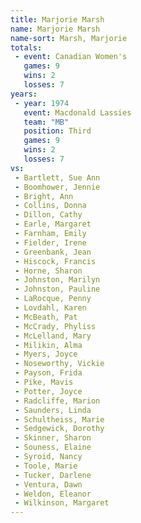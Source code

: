 ```yaml
---
title: Marjorie Marsh
name: Marjorie Marsh
name-sort: Marsh, Marjorie
totals:
 - event: Canadian Women's
   games: 9
   wins: 2
   losses: 7
years:
 - year: 1974
   event: Macdonald Lassies
   team: "MB"
   position: Third
   games: 9
   wins: 2
   losses: 7
vs:
 - Bartlett, Sue Ann
 - Boomhower, Jennie
 - Bright, Ann
 - Collins, Donna
 - Dillon, Cathy
 - Earle, Margaret
 - Farnham, Emily
 - Fielder, Irene
 - Greenbank, Jean
 - Hiscock, Francis
 - Horne, Sharon
 - Johnston, Marilyn
 - Johnston, Pauline
 - LaRocque, Penny
 - Lovdahl, Karen
 - McBeath, Pat
 - McCrady, Phyliss
 - McLelland, Mary
 - Milikin, Alma
 - Myers, Joyce
 - Noseworthy, Vickie
 - Payson, Frida
 - Pike, Mavis
 - Potter, Joyce
 - Radcliffe, Marion
 - Saunders, Linda
 - Schultheiss, Marie
 - Sedgewick, Dorothy
 - Skinner, Sharon
 - Souness, Elaine
 - Syroid, Nancy
 - Toole, Marie
 - Tucker, Darlene
 - Ventura, Dawn
 - Weldon, Eleanor
 - Wilkinson, Margaret
---
```

